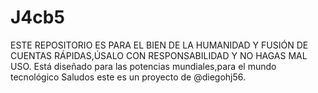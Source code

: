 # J4cb5
ESTE REPOSITORIO ES PARA EL BIEN DE LA HUMANIDAD 
Y FUSIÓN DE CUENTAS RÁPIDAS,ÚSALO CON RESPONSABILIDAD Y NO HAGAS MAL USO.
Está diseñado para las potencias mundiales,para el mundo tecnológico 
Saludos este es un proyecto de @diegohj56.
